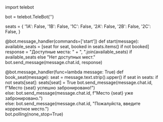 import telebot

bot = telebot.TeleBot('')

seats = {
    '1A': False,
    '1B': False,
    '1C': False,
    '2A': False,
    '2B': False,
    '2C': False,
}

@bot.message_handler(commands=['start'])
def start(message):
    available_seats = [seat for seat, booked in seats.items() if not booked]
    response = "Доступные места: " + ", ".join(available_seats) if available_seats else "Нет доступных мест."
    bot.send_message(message.chat.id, response)

@bot.message_handler(func=lambda message: True)
def book_seat(message):
    seat = message.text.strip().upper() 
    if seat in seats: 
        if not seats[seat]: 
            seats[seat] = True 
            bot.send_message(message.chat.id, f"Место {seat} успешно забронировано!")  
        else:
            bot.send_message(message.chat.id, f"Место {seat} уже забронировано.")  
    else:
        bot.send_message(message.chat.id, "Пожалуйста, введите корректное место.")  
bot.polling(none_stop=True)
